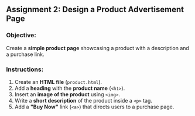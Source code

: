 ## **Assignment 2: Design a Product Advertisement Page**  
### **Objective:**  
Create a **simple product page** showcasing a product with a description and a purchase link.  

### **Instructions:**  
1. Create an **HTML file** (`product.html`).  
2. Add a **heading** with the **product name** (`<h1>`).  
3. Insert an **image of the product** using `<img>`.  
4. Write a **short description** of the product inside a `<p>` tag.  
5. Add a **"Buy Now"** link (`<a>`) that directs users to a purchase page.  
